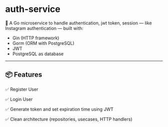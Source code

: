 # auth-service

🚀 A Go microservice to handle authentication, jwt token, session — like Instagram authentication — built with:

- Gin (HTTP framework)
- Gorm (ORM with PostgreSQL)
- JWT
- PostgreSQL as database

---

## 📦 Features

✅ Register User

✅ Login User

✅ Generate token and set expiration time using JWT

✅ Clean architecture (repositories, usecases, HTTP handlers)
